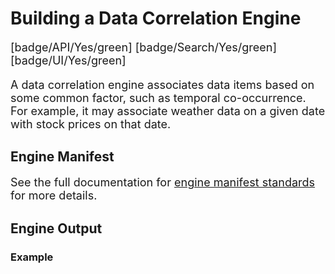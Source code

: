 # Building a Data Correlation Engine

[badge/API/Yes/green]
[badge/Search/Yes/green]
[badge/UI/Yes/green]

A data correlation engine associates data items based on some common factor, such as temporal co-occurrence.
For example, it may associate weather data on a given date with stock prices on that date.

## Engine Manifest

See the full documentation for [engine manifest standards](/engines/standards/engine-manifest/) for more details.

<!-- TODO  Need ##Engine Input section -->

## Engine Output

### Example

[](vtn-standard.example.json ':include :type=code json')

<style>
     p, ul, ol, li { font-size: 18px !important;}
</style>